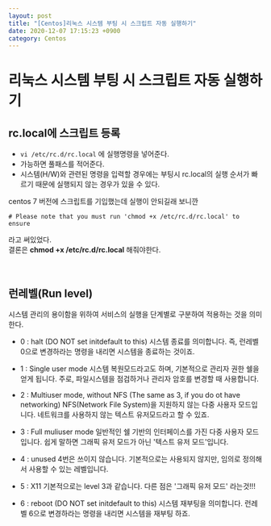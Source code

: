 ```yaml
---
layout: post
title: "[Centos]리눅스 시스템 부팅 시 스크립트 자동 실행하기"
date: 2020-12-07 17:15:23 +0900
category: Centos
---
```


# 리눅스 시스템 부팅 시 스크립트 자동 실행하기 

## rc.local에 스크립트 등록
* `vi /etc/rc.d/rc.local` 에 실행명령을 넣어준다.  
* 가능하면 풀패스를 적어준다.  
* 시스템(H/W)와 관련된 명령을 입력할 경우에는 부팅시 rc.local의 실행 순서가 빠르기 때문에 실행되지 않는 경우가 있을 수 있다.

centos 7 버전에 스크립트를 기입했는데 실행이 안되길래 보니깐
```
# Please note that you must run 'chmod +x /etc/rc.d/rc.local' to ensure
```
라고 써있었다.   
결론은 **chmod +x /etc/rc.d/rc.local** 해줘야한다. 

<br/>

## 런레벨(Run level)
시스템 관리의 용이함을 위하여 서비스의 실행을 단계별로 구분하여 적용하는 것을 의미한다.

*  0 : halt (DO NOT set initdefault to this)
시스템 종료를 의미합니다. 즉, 런레벨 0으로 변경하라는 명령을 내리면 시스템을 종료하는 것이죠.

* 1 : Single user mode
시스템 복원모드라고도 하며, 기본적으로 관리자 권한 쉘을 얻게 됩니다.
주로, 파일시스템을 점검하거나 관리자 암호를 변경할 때 사용합니다.

* 2 : Multiuser mode, without NFS (The same as 3, if you do ot have networking)
NFS(Network File System)을 지원하지 않는 다중 사용자 모드입니다.
네트워크를 사용하지 않는 텍스트 유저모드라고 할 수 있죠.

* 3 : Full muliuser mode
일반적인 쉘 기반의 인터페이스를 가진 다중 사용자 모드입니다.
쉽게 말하면 그래픽 유저 모드가 아닌 '텍스트 유저 모드'입니다.

* 4 : unused
4번은 쓰이지 않습니다. 기본적으로는 사용되지 않지만, 임의로 정의해서 사용할 수 있는 레벨입니다.

* 5 : X11
기본적으로는 level 3과 같습니다. 다른 점은 '그래픽 유저 모드' 라는것!!!

* 6 : reboot (DO NOT set initdefault to this)
시스템 재부팅을 의미합니다. 런레벨 6으로 변경하라는 명령을 내리면 시스템을 재부팅 하죠.




